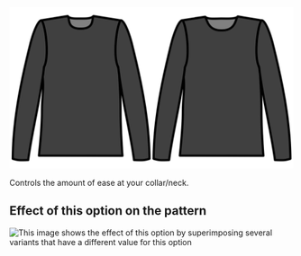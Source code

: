 ![Collar ease](./collarease.svg)

Controls the amount of ease at your collar/neck.

## Effect of this option on the pattern

![This image shows the effect of this option by superimposing several variants that have a different value for this option](huey\_collarease\_sample.svg "Effect of this option on the pattern")
